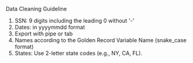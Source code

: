 Data Cleaning Guideline  

1. SSN: 9 digits including the leading 0 without '-' 
2. Dates: in yyyymmdd format 
3. Export with pipe or tab 
4. Names according to the Golden Record Variable Name (snake_case format)
5. States: Use 2-letter state codes (e.g., NY, CA, FL).